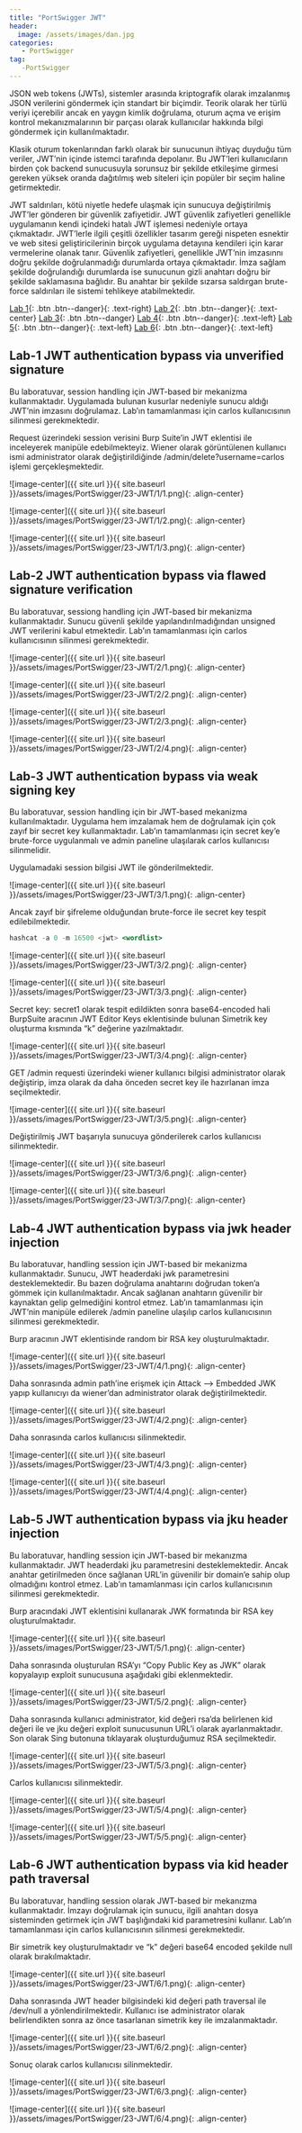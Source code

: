 ```yaml
---
title: "PortSwigger JWT" 
header:
  image: /assets/images/dan.jpg
categories:
   - PortSwigger
tag:
   -PortSwigger   
---
```


JSON web tokens (JWTs), sistemler arasında kriptografik olarak imzalanmış JSON verilerini göndermek için standart bir biçimdir. Teorik olarak her türlü veriyi içerebilir ancak en yaygın kimlik doğrulama, oturum açma ve erişim kontrol mekanızmalarının bir parçası olarak kullanıcılar hakkında bilgi göndermek için kullanılmaktadır.

Klasik oturum tokenlarından farklı olarak bir sunucunun ihtiyaç duyduğu tüm veriler, JWT’nin içinde istemci tarafında depolanır. Bu JWT’leri kullanıcıların birden çok backend sunucusuyla sorunsuz bir şekilde etkileşime girmesi gereken yüksek oranda dağıtılmış web siteleri için popüler bir seçim haline getirmektedir.

JWT saldırıları, kötü niyetle hedefe ulaşmak için sunucuya değiştirilmiş JWT’ler gönderen bir güvenlik zafiyetidir. JWT güvenlik zafiyetleri genellikle uygulamanın kendi içindeki hatalı JWT işlemesi nedeniyle ortaya çıkmaktadır. JWT’lerle ilgili çeşitli özellikler tasarım gereği nispeten esnektir ve web sitesi geliştiricilerinin birçok uygulama detayına kendileri için karar vermelerine olanak tanır. Güvenlik zafiyetleri, genellikle JWT’nin imzasınnı doğru şekilde doğrulanmadığı durumlarda ortaya çıkmaktadır. İmza sağlam şekilde doğrulandığı durumlarda ise sunucunun gizli anahtarı doğru bir şekilde saklamasına bağlıdır. Bu anahtar bir şekilde sızarsa saldırgan brute-force saldırıları ile sistemi tehlikeye atabilmektedir.


[Lab  1](#lab-1-jwt-authentication-bypass-via-unverified-signature){: .btn .btn--danger}{: .text-right}  [Lab 2](#lab-2-jwt-authentication-bypass-via-flawed-signature-verification){: .btn .btn--danger}{: .text-center} [Lab 3](#lab-3-jwt-authentication-bypass-via-weak-signing-key){: .btn .btn--danger} [Lab 4](#lab-4-jwt-authentication-bypass-via-jwk-header-injection){: .btn .btn--danger}{: .text-left} [Lab 5](#lab-5-jwt-authentication-bypass-via-jku-header-injection){: .btn .btn--danger}{: .text-left} [Lab 6](#lab-6-jwt-authentication-bypass-via-kid-header-path-traversal){: .btn .btn--danger}{: .text-left} 

## Lab-1 JWT authentication bypass via unverified signature

Bu laboratuvar, session handling için JWT-based bir mekanizma kullanmaktadır. Uygulamada bulunan kusurlar nedeniyle sunucu aldığı JWT’nin imzasını doğrulamaz. Lab’ın tamamlanması için carlos kullanıcısının silinmesi gerekmektedir.

Request üzerindeki session verisini Burp Suite’in JWT eklentisi ile inceleyerek manipüle edebilmekteyiz. Wiener olarak görüntülenen kullanıcı ismi administrator olarak değiştirildiğinde /admin/delete?username=carlos işlemi gerçekleşmektedir.

![image-center]({{ site.url }}{{ site.baseurl }}/assets/images/PortSwigger/23-JWT/1/1.png){: .align-center}

![image-center]({{ site.url }}{{ site.baseurl }}/assets/images/PortSwigger/23-JWT/1/2.png){: .align-center}

![image-center]({{ site.url }}{{ site.baseurl }}/assets/images/PortSwigger/23-JWT/1/3.png){: .align-center}


## Lab-2 JWT authentication bypass via flawed signature verification

Bu laboratuvar, sessiong handling için JWT-based bir mekanizma kullanmaktadır. Sunucu güvenli şekilde yapılandırılmadığından unsigned JWT verilerini kabul etmektedir. Lab’ın tamamlanması için carlos kullanıcısının silinmesi gerekmektedir.

![image-center]({{ site.url }}{{ site.baseurl }}/assets/images/PortSwigger/23-JWT/2/1.png){: .align-center}

![image-center]({{ site.url }}{{ site.baseurl }}/assets/images/PortSwigger/23-JWT/2/2.png){: .align-center}

![image-center]({{ site.url }}{{ site.baseurl }}/assets/images/PortSwigger/23-JWT/2/3.png){: .align-center}

![image-center]({{ site.url }}{{ site.baseurl }}/assets/images/PortSwigger/23-JWT/2/4.png){: .align-center}

## Lab-3 JWT authentication bypass via weak signing key

Bu laboratuvar, session handling için bir JWT-based mekanizma kullanılmaktadır. Uygulama hem imzalamak hem de doğrulamak için çok zayıf bir secret key kullanmaktadır. Lab’ın tamamlanması için secret key’e brute-force uygulanmalı ve admin paneline ulaşılarak carlos kullanıcısı silinmelidir.

Uygulamadaki session bilgisi JWT ile gönderilmektedir.

![image-center]({{ site.url }}{{ site.baseurl }}/assets/images/PortSwigger/23-JWT/3/1.png){: .align-center}

Ancak zayıf bir şifreleme olduğundan brute-force ile secret key tespit edilebilmektedir.

```jsx
hashcat -a 0 -m 16500 <jwt> <wordlist>
```

![image-center]({{ site.url }}{{ site.baseurl }}/assets/images/PortSwigger/23-JWT/3/2.png){: .align-center}

![image-center]({{ site.url }}{{ site.baseurl }}/assets/images/PortSwigger/23-JWT/3/3.png){: .align-center}

Secret key: secret1 olarak tespit edildikten sonra base64-encoded hali BurpSuite aracının JWT Editor Keys eklentisinde bulunan Simetrik key oluşturma kısmında “k” değerine yazılmaktadır.

![image-center]({{ site.url }}{{ site.baseurl }}/assets/images/PortSwigger/23-JWT/3/4.png){: .align-center}

GET /admin requesti üzerindeki wiener kullanıcı bilgisi administrator olarak değiştirip, imza olarak da daha önceden secret key ile hazırlanan imza seçilmektedir.

![image-center]({{ site.url }}{{ site.baseurl }}/assets/images/PortSwigger/23-JWT/3/5.png){: .align-center}

Değiştirilmiş JWT başarıyla sunucuya gönderilerek carlos kullanıcısı silinmektedir.

![image-center]({{ site.url }}{{ site.baseurl }}/assets/images/PortSwigger/23-JWT/3/6.png){: .align-center}

![image-center]({{ site.url }}{{ site.baseurl }}/assets/images/PortSwigger/23-JWT/3/7.png){: .align-center}

## Lab-4 JWT authentication bypass via jwk header injection

Bu laboratuvar, handling session için JWT-based bir mekanizma kullanmaktadır. Sunucu, JWT headerdaki jwk parametresini desteklemektedir. Bu bazen doğrulama anahtarını doğrudan token’a gömmek için kullanılmaktadır. Ancak sağlanan anahtarın güvenilir bir kaynaktan gelip gelmediğini kontrol etmez. Lab’ın tamamlanması için JWT’nin manipüle edilerek /admin paneline ulaşılıp carlos kullanıcısının silinmesi gerekmektedir.

Burp aracının JWT eklentisinde random bir RSA key oluşturulmaktadır.

![image-center]({{ site.url }}{{ site.baseurl }}/assets/images/PortSwigger/23-JWT/4/1.png){: .align-center}

Daha sonrasında admin path’ine erişmek için Attack —> Embedded JWK yapıp kullanıcıyı da wiener’dan administrator olarak değiştirilmektedir.

![image-center]({{ site.url }}{{ site.baseurl }}/assets/images/PortSwigger/23-JWT/4/2.png){: .align-center}

Daha sonrasında carlos kullanıcısı silinmektedir.

![image-center]({{ site.url }}{{ site.baseurl }}/assets/images/PortSwigger/23-JWT/4/3.png){: .align-center}

![image-center]({{ site.url }}{{ site.baseurl }}/assets/images/PortSwigger/23-JWT/4/4.png){: .align-center}

## Lab-5 JWT authentication bypass via jku header injection

Bu laboratuvar, handling session için JWT-based bir mekanızma kullanmaktadır. JWT headerdaki jku parametresini desteklemektedir. Ancak anahtar getirilmeden önce sağlanan URL’in güvenilir bir domain’e sahip olup olmadığını kontrol etmez. Lab’ın tamamlanması için carlos kullanıcısının silinmesi gerekmektedir.

Burp aracındaki JWT eklentisini kullanarak JWK formatında bir RSA key oluşturulmaktadır.

![image-center]({{ site.url }}{{ site.baseurl }}/assets/images/PortSwigger/23-JWT/5/1.png){: .align-center}

Daha sonrasında oluşturulan RSA’yı “Copy Public Key as JWK” olarak kopyalayıp exploit sunucusuna aşağıdaki gibi eklenmektedir.

![image-center]({{ site.url }}{{ site.baseurl }}/assets/images/PortSwigger/23-JWT/5/2.png){: .align-center}

Daha sonrasında kullanıcı administrator, kid değeri rsa’da belirlenen kid değeri ile ve jku değeri exploit sunucusunun URL’i olarak ayarlanmaktadır. Son olarak Sing butonuna tıklayarak oluşturduğumuz RSA seçilmektedir.

![image-center]({{ site.url }}{{ site.baseurl }}/assets/images/PortSwigger/23-JWT/5/3.png){: .align-center}

Carlos kullanıcısı silinmektedir.

![image-center]({{ site.url }}{{ site.baseurl }}/assets/images/PortSwigger/23-JWT/5/4.png){: .align-center}

![image-center]({{ site.url }}{{ site.baseurl }}/assets/images/PortSwigger/23-JWT/5/5.png){: .align-center}

## Lab-6 JWT authentication bypass via kid header path traversal

Bu laboratuvar, handling session olarak JWT-based bir mekanızma kullanmaktadır.  İmzayı doğrulamak için sunucu, ilgili anahtarı dosya sisteminden getirmek için JWT başlığındaki kid parametresini kullanır. Lab’ın tamamlanması için carlos kullanıcısının silinmesi gerekmektedir. 

Bir simetrik key oluşturulmaktadır ve “k” değeri base64 encoded şekilde null olarak bırakılmaktadır.

![image-center]({{ site.url }}{{ site.baseurl }}/assets/images/PortSwigger/23-JWT/6/1.png){: .align-center}

Daha sonrasında JWT header bilgisindeki kid değeri path traversal ile /dev/null a yönlendirilmektedir. Kullanıcı ise administrator olarak belirlendikten sonra az önce tasarlanan simetrik key ile imzalanmaktadır.

![image-center]({{ site.url }}{{ site.baseurl }}/assets/images/PortSwigger/23-JWT/6/2.png){: .align-center}

Sonuç olarak carlos kullanıcısı silinmektedir.

![image-center]({{ site.url }}{{ site.baseurl }}/assets/images/PortSwigger/23-JWT/6/3.png){: .align-center}

![image-center]({{ site.url }}{{ site.baseurl }}/assets/images/PortSwigger/23-JWT/6/4.png){: .align-center}


